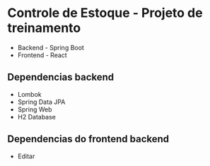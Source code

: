 # Controle de Estoque - Projeto de treinamento

* Backend - Spring Boot
* Frontend - React

## Dependencias backend

* Lombok
* Spring Data JPA
* Spring Web
* H2 Database

## Dependencias do frontend backend

- Editar